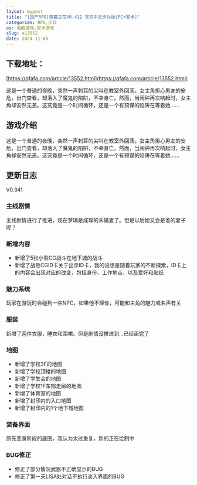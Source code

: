 ```yaml
---
layout: mypost
title: "[国产RPG]夜幕之花V0.412 官方中文步兵版[PC+安卓]"
categories: RPG,步兵
os: 电脑游戏,安卓游戏
slug: a13552
date: 2024-11-05
---
```


## 下载地址：

[https://qfafa.com/article/13552.html](https://qfafa.com/article/13552.html)

这是一个普通的夜晚，突然一声刺耳的尖叫在教室外回荡。女主角担心男友的安危，出门查看，却落入了魔鬼的陷阱，不幸身亡。然而，当闹钟再次响起时，女主角却安然无恙。这究竟是一个时间循环，还是一个有预谋的陷阱在等着她......

## 游戏介绍

这是一个普通的夜晚，突然一声刺耳的尖叫在教室外回荡。女主角担心男友的安危，出门查看，却落入了魔鬼的陷阱，不幸身亡。然而，当闹钟再次响起时，女主角却安然无恙。这究竟是一个时间循环，还是一个有预谋的陷阱在等着她......

## 更新日志

V0.341

### 主线剧情

主线剧情进行了推进，现在梦璃是成琛的未婚妻了。但是以后她又会是谁的妻子呢？

### 新增内容

- 新增了5张小型CG战斗在地下城的战斗
- 新增了战败CGID卡关于出示ID卡，我的设想是随着玩家的不断探索，ID卡上的内容会出现对应的改变，包括身份、工作地点，以及爱好和贴纸

### 魅力系统

玩家在游玩时会碰到一些NPC，如果他不理你，可能和主角的魅力或名声有关

### 服装

新增了两件衣服，睡衣和围裙。但是剧情没推进到...已经画完了

### 地图

- 新增了学校3F的地图
- 新增了学校顶楼的地图
- 新增了学生会的地图
- 新增了学校1F东部走廊的地图
- 新增了体育室的地图
- 新增了封印内的入口地图
- 新增了封印内的1个地下城地图

### 装备界面

原先变身阶段的底图，我认为太过重复，新的正在绘制中

### BUG修正

- 修正了部分情况武器不正确显示的BUG
- 修正了第一天LISA处对话不执行淡入界面的BUG